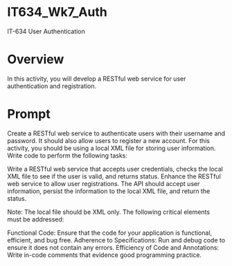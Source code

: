 # IT634_Wk7_Auth
IT-634 User Authentication

# Overview
In this activity, you will develop a RESTful web service for user authentication and registration.

# Prompt
Create a RESTful web service to authenticate users with their username and password. It should also allow users to register a new account. For this activity, you should be using a local XML file for storing user information. Write code to perform the following tasks:

Write a RESTful web service that accepts user credentials, checks the local XML file to see if the user is valid, and returns status.
Enhance the RESTful web service to allow user registrations. The API should accept user information, persist the information to the local XML file, and return the status.

Note: The local file should be XML only.
The following critical elements must be addressed:

Functional Code: Ensure that the code for your application is functional, efficient, and bug free.
Adherence to Specifications: Run and debug code to ensure it does not contain any errors.
Efficiency of Code and Annotations: Write in-code comments that evidence good programming practice.
